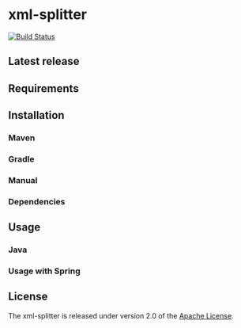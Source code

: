 # xml-splitter
[![Build Status](https://travis-ci.org/spucman/xml-splitter.svg?branch=develop)](https://travis-ci.org/spucman/xml-splitter)

## Latest release

## Requirements

## Installation

### Maven

### Gradle

### Manual

### Dependencies

## Usage

### Java

### Usage with Spring

## License
The xml-splitter is released under version 2.0 of the [Apache License][].

[Apache License]: http://www.apache.org/licenses/LICENSE-2.0